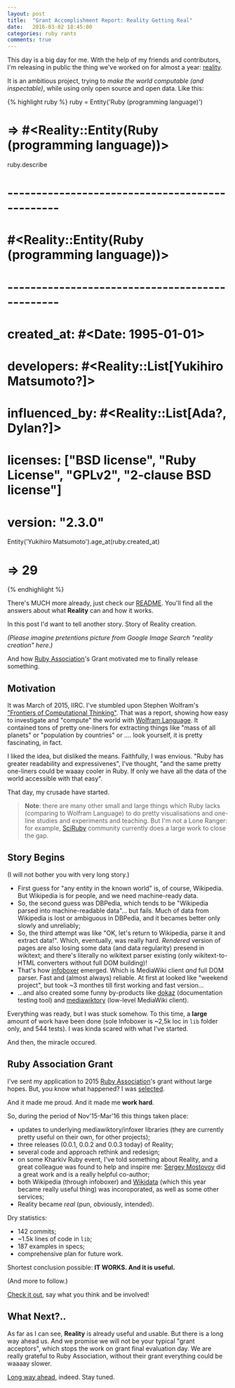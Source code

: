 ```yaml
---
layout: post
title:  "Grant Accomplishment Report: Reality Getting Real"
date:   2016-03-02 18:45:00
categories: ruby rants
comments: true
---
```


This day is a big day for me. With the help of my friends and contributors,
I'm releasing in public the thing we've worked on for almost a year:
[reality](https://github.com/molybdenum-99/reality).

It is an ambitious project, trying to _make the world computable (and
inspectable)_, while using only open source and open data. Like this:

{% highlight ruby %}
ruby = Entity('Ruby (programming language)')
# => #<Reality::Entity(Ruby (programming language))> 
ruby.describe
# -----------------------------------------------
# #<Reality::Entity(Ruby (programming language))>
# -----------------------------------------------
#     created_at: #<Date: 1995-01-01>
#     developers: #<Reality::List[Yukihiro Matsumoto?]>
#  influenced_by: #<Reality::List[Ada?, Dylan?]>
#       licenses: ["BSD license", "Ruby License", "GPLv2", "2-clause BSD license"]
#        version: "2.3.0"

Entity('Yukihiro Matsumoto').age_at(ruby.created_at)
# => 29 
{% endhighlight %}

There's MUCH more already, just check our [README](https://github.com/molybdenum-99/reality).
You'll find all the answers about what **Reality** can and how it works.

In this post I'd want to tell another story. Story of Reality creation.

_(Please imagine pretentions picture from Google Image Search "reality creation"
here.)_

And how [Ruby Association](http://www.ruby.or.jp/en/news/20151116.html)'s
Grant motivated me to finally release something.

## Motivation

It was March of 2015, IIRC. I've stumbled upon Stephen Wolfram's
["Frontiers of Computational Thinking"](http://blog.stephenwolfram.com/2015/03/frontiers-of-computational-thinking-a-sxsw-report/).
That was a report, showing how easy to investigate and "compute" the
world with [Wolfram Language](http://www.wolfram.com/language/). It contained
tons of pretty one-liners for extracting things like "mass of all planets"
or "population by countries" or .... look yourself, it is pretty fascinating,
in fact.

I liked the idea, but disliked the means. Faithfully, I was envious. "Ruby
has greater readability and expressivenes", I've thought, "and the same
pretty one-liners could be waaay cooler in Ruby. If only we have all
the data of the world accessible with that easy".

That day, my crusade have started.

> **Note**: there are many other small and large things which Ruby lacks
(comparing to Wolfram Language) to do pretty visualisations and one-line
studies and experiments and teaching. But I'm not a Lone Ranger: for
example, [SciRuby](http://sciruby.com/) community currently does a large
work to close the gap.

## Story Begins

(I will not bother you with very long story.)

* First guess for "any entity in the known world" is, of course, Wikipedia.
  But Wikipedia is for people, and we need machine-ready data.
* So, the second guess was DBPedia, which tends to be "Wikipedia parsed
  into machine-readable data"... but fails. Much of data from Wikipedia
  is lost or ambiguous in DBPedia, and it becames better only slowly and
  unreliably;
* So, the third attempt was like "OK, let's return to Wikipedia, parse it
  and extract data!". Which, eventually, was really hard. _Rendered_ version
  of pages are also losing some data (and data regularity) presend in
  wikitext; and there's literally no wikitext parser existing (only
  wikitext-to-HTML converters without full DOM building)!
* That's how [infoboxer](https://github.com/molybdenum-99/infoboxer)
  emerged. Which is MediaWiki client _and_ full DOM parser. Fast and
  (almost always) reliable. At first at looked like "weekend project",
  but took ~3 monthes till first working and fast version...
* ...and also created some funny by-products like [dokaz](https://github.com/zverok/dokaz)
  (documentation testing tool) and [mediawiktory](https://github.com/molybdenum-99/mediawiktory)
  (low-level MediaWiki client).

Everything was ready, but I was stuck somehow. To this time, a **large**
amount of work have been done (sole Infoboxer is ~2,5k loc in `lib` folder
only, and 544 tests). I was kinda scared with what I've started.

And then, the miracle occured.

## Ruby Association Grant

I've sent my application to 2015 [Ruby Association](http://www.ruby.or.jp/en/)'s
grant without large hopes. But, you know what happened? I was
[selected](http://www.ruby.or.jp/en/news/20151116.html).

And it made me proud. And it made me **work hard**.

So, during the period of Nov'15-Mar'16 this things taken place:

* updates to underlying mediawiktory/infoxer libraries (they are currently
  pretty useful on their own, for other projects);
* three releases (0.0.1, 0.0.2 and 0.0.3 today) of Reality;
* several code and approach rethink and redesign;
* on some Kharkiv Ruby event, I've told something about Reality, and a
  great colleague was found to help and inspire me: [Sergey Mostovoy](https://github.com/smostovoy)
  did a great work and is a really helpful co-author;
* both Wikipedia (through infoboxer) and [Wikidata](https://www.wikidata.org/wiki/Wikidata:Main_Page)
  (which this year became really useful thing) was incoroporated, as well
  as some other services;
* Reality became _real_ (pun, obviously, intended).

Dry statistics:

* 142 commits;
* ~1.5k lines of code in `lib`;
* 187 examples in specs;
* comprehensive plan for future work.

Shortest conclusion possible: **IT WORKS. And it is useful.**

(And more to follow.)

[Check it out](https://github.com/molybdenum-99/reality), say what you
think and be involved!

## What Next?..

As far as I can see, **Reality** is already useful and usable. But there
is a long way ahead us. And we promise we will not be your typical "grant
acceptors", which stops the work on grant final evaluation day. We are
really grateful to Ruby Association, without their grant everything
could be waaaay slower.

[Long way ahead](https://github.com/molybdenum-99/reality#good-what-next),
indeed. Stay tuned.
